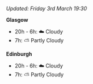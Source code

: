 *Updated: Friday 3rd March 19:30*

**Glasgow**

* 20h - 6h: :cloud: Cloudy
* 7h: :partly_sunny: Partly Cloudy

**Edinburgh**

* 20h - 6h: :cloud: Cloudy
* 7h: :partly_sunny: Partly Cloudy
